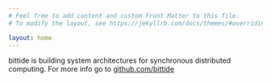 ```yaml
---
# Feel free to add content and custom Front Matter to this file.
# To modify the layout, see https://jekyllrb.com/docs/themes/#overriding-theme-defaults

layout: home
---
```

 bittide is building system architectures for synchronous distributed computing. For more info go to [github.com/bittide](https://github.com/bittide)

